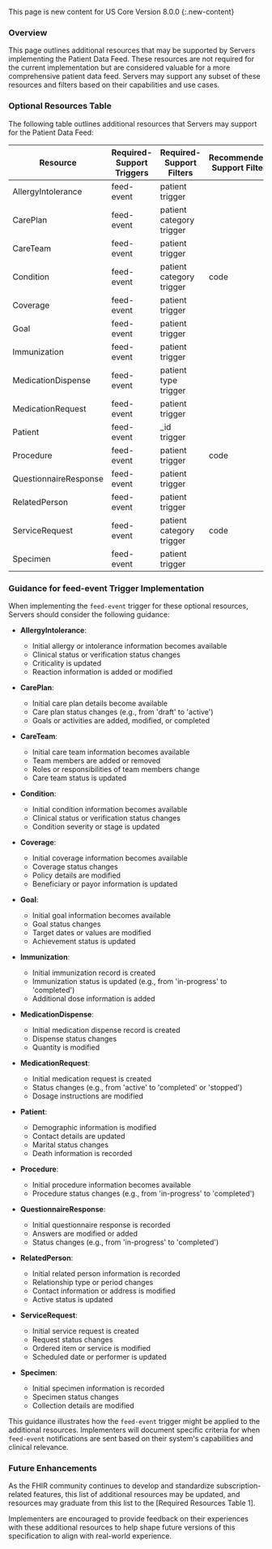 <!-- # Patient Data Feed: Additional Resources -->
This page is new content for US Core Version 8.0.0
{:.new-content}

### Overview

This page outlines additional resources that may be supported by Servers implementing the Patient Data Feed. These resources are not required for the current implementation but are considered valuable for a more comprehensive patient data feed. Servers may support any subset of these resources and filters based on their capabilities and use cases.

### Optional Resources Table

The following table outlines additional resources that Servers may support for the Patient Data Feed:

<table class = "grid">
  <thead>
    <tr>
      <th>Resource</th>
      <th>Required-Support Triggers</th>
      <th>Required-Support Filters</th>
      <th>Recommended-Support Filters</th>
    </tr>
  </thead>
  <tbody>
    <tr>
      <td>AllergyIntolerance</td>
      <td>feed-event</td>
      <td>patient<br>trigger</td>
      <td></td>
    </tr>
    <tr>
      <td>CarePlan</td>
      <td>feed-event</td>
      <td>patient<br>category<br>trigger</td>
      <td></td>
    </tr>
    <tr>
      <td>CareTeam</td>
      <td>feed-event</td>
      <td>patient<br>trigger</td>
      <td></td>
    </tr>
    <tr>
      <td>Condition</td>
      <td>feed-event</td>
      <td>patient<br>category<br>trigger</td>
      <td>code</td>
    </tr>
    <tr>
      <td>Coverage</td>
      <td>feed-event</td>
      <td>patient<br>trigger</td>
      <td></td>
    </tr>
    <tr>
      <td>Goal</td>
      <td>feed-event</td>
      <td>patient<br>trigger</td>
      <td></td>
    </tr>
    <tr>
      <td>Immunization</td>
      <td>feed-event</td>
      <td>patient<br>trigger</td>
      <td></td>
    </tr>
    <tr>
      <td>MedicationDispense</td>
      <td>feed-event</td>
      <td>patient<br>type<br>trigger</td>
      <td></td>
    </tr>
    <tr>
      <td>MedicationRequest</td>
      <td>feed-event</td>
      <td>patient<br>trigger</td>
      <td></td>
    </tr>
    <tr>
      <td>Patient</td>
      <td>feed-event</td>
      <td>_id<br>trigger</td>
      <td></td>
    </tr>
    <tr>
      <td>Procedure</td>
      <td>feed-event</td>
      <td>patient<br>trigger</td>
      <td>code</td>
    </tr>
    <tr>
      <td>QuestionnaireResponse</td>
      <td>feed-event</td>
      <td>patient<br>trigger</td>
      <td></td>
    </tr>
    <tr>
      <td>RelatedPerson</td>
      <td>feed-event</td>
      <td>patient<br>trigger</td>
      <td></td>
    </tr>
    <tr>
      <td>ServiceRequest</td>
      <td>feed-event</td>
      <td>patient<br>category<br>trigger</td>
      <td>code</td>
    </tr>
    <tr>
      <td>Specimen</td>
      <td>feed-event</td>
      <td>patient<br>trigger</td>
      <td></td>
    </tr>
  </tbody>
</table>

### Guidance for feed-event Trigger Implementation

When implementing the `feed-event` trigger for these optional resources, Servers should consider the following guidance:

- **AllergyIntolerance**:
    - Initial allergy or intolerance information becomes available
    - Clinical status or verification status changes
    - Criticality is updated
    - Reaction information is added or modified

- **CarePlan**:
    - Initial care plan details become available
    - Care plan status changes (e.g., from 'draft' to 'active')
    - Goals or activities are added, modified, or completed

- **CareTeam**:
    - Initial care team information becomes available
    - Team members are added or removed
    - Roles or responsibilities of team members change
    - Care team status is updated

- **Condition**:
    - Initial condition information becomes available
    - Clinical status or verification status changes
    - Condition severity or stage is updated

- **Coverage**:
    - Initial coverage information becomes available
    - Coverage status changes
    - Policy details are modified
    - Beneficiary or payor information is updated

- **Goal**:
    - Initial goal information becomes available
    - Goal status changes
    - Target dates or values are modified
    - Achievement status is updated

- **Immunization**:
    - Initial immunization record is created
    - Immunization status is updated (e.g., from 'in-progress' to 'completed')
    - Additional dose information is added

- **MedicationDispense**:
    - Initial medication dispense record is created
    - Dispense status changes
    - Quantity is modified

- **MedicationRequest**:
    - Initial medication request is created
    - Status changes (e.g., from 'active' to 'completed' or 'stopped')
    - Dosage instructions are modified

- **Patient**:
    - Demographic information is modified
    - Contact details are updated
    - Marital status changes
    - Death information is recorded

- **Procedure**:
    - Initial procedure information becomes available
    - Procedure status changes (e.g., from 'in-progress' to 'completed')

- **QuestionnaireResponse**:
    - Initial questionnaire response is recorded
    - Answers are modified or added
    - Status changes (e.g., from 'in-progress' to 'completed')

- **RelatedPerson**:
    - Initial related person information is recorded
    - Relationship type or period changes
    - Contact information or address is modified
    - Active status is updated

- **ServiceRequest**:
    - Initial service request is created
    - Request status changes
    - Ordered item or service is modified
    - Scheduled date or performer is updated

- **Specimen**:
    - Initial specimen information is recorded
    - Specimen status changes
    - Collection details are modified

This guidance illustrates how the `feed-event` trigger might be applied to the additional resources. Implementers will document specific criteria for when `feed-event` notifications are sent based on their system's capabilities and clinical relevance.

### Future Enhancements

As the FHIR community continues to develop and standardize subscription-related features, this list of additional resources may be updated, and resources may graduate from this list to the [Required Resources Table 1].

Implementers are encouraged to provide feedback on their experiences with these additional resources to help shape future versions of this specification to align with real-world experience.
